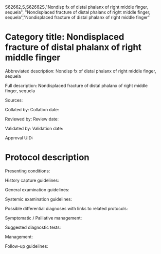 S62662,S,S62662S,"Nondisp fx of distal phalanx of right middle finger, sequela", "Nondisplaced fracture of distal phalanx of right middle finger, sequela","Nondisplaced fracture of distal phalanx of right middle finger"
# Category title: Nondisplaced fracture of distal phalanx of right middle finger

Abbreviated description: Nondisp fx of distal phalanx of right middle finger, sequela

Full description: Nondisplaced fracture of distal phalanx of right middle finger, sequela

Sources:

Collated by:
Collation date:

Reviewed by:
Review date:

Validated by:
Validation date:

Approval UID:

# Protocol description

Presenting conditions:

History capture guidelines:

General examination guidelines:

Systemic examination guidelines:

Possible differential diagnoses with links to related protocols:

Symptomatic / Palliative management:

Suggested diagnostic tests:

Management:

Follow-up guidelines:
